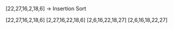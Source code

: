 [22,27,16,2,18,6] -> Insertion Sort

[22,27,16,2,18,6]
[2,27,16,22,18,6]
[2,6,16,22,18,27] 
[2,6,16,18,22,27] 
